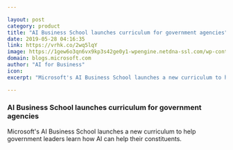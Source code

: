 ```yaml
---

layout: post
category: product
title: "AI Business School launches curriculum for government agencies"
date: 2019-05-28 04:16:35
link: https://vrhk.co/2wq5lqY
image: https://1gew6o3qn6vx9kp3s42ge0y1-wpengine.netdna-ssl.com/wp-content/uploads/prod/sites/171/2019/05/government-ai-school_1200x630-1024x538.jpg
domain: blogs.microsoft.com
author: "AI for Business"
icon: 
excerpt: "Microsoft's AI Business School launches a new curriculum to help government leaders learn how AI can help their constituents."

---
```


### AI Business School launches curriculum for government agencies

Microsoft's AI Business School launches a new curriculum to help government leaders learn how AI can help their constituents.